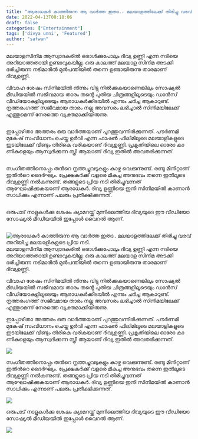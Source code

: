 ```yaml
---
title: "ആരാധകർ കാത്തിരുന്ന ആ വാർത്ത ഇതാ.. മലയാളത്തിലേക്ക് തിരിച്ചു വരവ് അറിയിച്ചു മലയാളികളുടെ പ്രിയ നടി."
date: 2022-04-13T08:18:06
draft: false
categories: ["Entertainment"]
tags: ['divya unni', 'Featured']
author: "safwan"
---
```


<!-- wp:paragraph -->
<p>മലയാളസിനിമ ആസ്വാദകരിൽ ഒരാൾക്കുപോലും ദിവ്യ ഉണ്ണി എന്ന നടിയെ അറിയാത്തതായി ഉണ്ടാവുകയില്ല. ഒരു കാലത്ത് മലയാള സിനിമ അടക്കി ഭരിച്ചിരുന്ന നടിമാരിൽ മുൻപന്തിയിൽ തന്നെ ഉണ്ടായിരുന്നു താരമാണ് ദിവ്യഉണ്ണി.</p>
<!-- /wp:paragraph -->

<!-- wp:paragraph -->
<p>വിവാഹ ശേഷം സിനിമയിൽ നിന്നും വിട്ടു നിൽക്കുകയാണെങ്കിലും സോഷ്യൽ മീഡിയയിൽ സജീവമായ താരം തൻ്റെ പുതിയ ചിത്രങ്ങളിലൂടെയും ഡാൻസ് വീഡിയോകളിലൂടെയും ആരാധകർക്കിടയിൽ എന്നും ചർച്ച ആകാറുണ്ട്. നൃത്തരംഗത്ത് സജീവമായ താരം നല്ല അവസരം ലഭിച്ചാൽ സിനിമയിലേക്ക് എത്തുമെന്ന് നേരത്തെ വ്യക്തമാക്കിയിരുന്നു.</p>
<!-- /wp:paragraph -->

<!-- wp:image {"id":329551,"sizeSlug":"large"} -->
<figure class="wp-block-image size-large"><img src="https://cdn.boolokam.com/articles/2022/04/IMG_20220413_134412-570x1024.jpg" alt="" class="wp-image-329551"/></figure>
<!-- /wp:image -->

<!-- wp:paragraph -->
<p> ഇപ്പോഴിതാ അത്തരം ഒരു വാർത്തയാണ് പുറത്തുവന്നിരിക്കുന്നത്. പൗർണമി മുകേഷ് സംവിധാനം ചെയ്ത ഉർവി എന്ന ഫാഷൻ ഫിലിമിലൂടെ മലയാളികളുടെ ഇടയിലേക്ക് വീണ്ടും തിരികെ വരികയാണ് ദിവ്യഉണ്ണി. പ്രകൃതിയിലെ ഓരോ കാ<br />ണികളെയും ആസ്വദിക്കുന്ന സ്ത്രീ ആയാണ് ദിവ്യ ഇതിൽ അവതരിക്കുന്നത്.</p>
<!-- /wp:paragraph -->

<!-- wp:image {"id":329552,"sizeSlug":"large"} -->
<figure class="wp-block-image size-large"><img src="https://cdn.boolokam.com/articles/2022/04/IMG_20220413_134403-561x1024.jpg" alt="" class="wp-image-329552"/></figure>
<!-- /wp:image -->

<!-- wp:paragraph -->
<p>സംഗീതത്തിനൊപ്പം തൻറെ നൃത്തച്ചുവടുകളും കാഴ്ച വെക്കുന്നുണ്ട്. രണ്ടു മിനിറ്റാണ് ഇതിൻറെ ദൈർഘ്യം. പ്രേക്ഷകർക്ക് വളരെ മികച്ച അനുഭവം തന്നെ ഇതിലൂടെ ദിവ്യഉണ്ണി നൽകുന്നുണ്ട്. തങ്ങളുടെ പ്രിയ നടി തിരിച്ചുവന്നത് ആഘോഷിക്കുകയാണ് ആരാധകർ. ദിവ്യ ഉണ്ണിയെ ഇനി സിനിമയിൽ കാണാൻ സാധിക്കും എന്നാണ് പലരും പ്രതീക്ഷിക്കുന്നത്.</p>
<!-- /wp:paragraph -->

<!-- wp:image {"id":329553,"sizeSlug":"large"} -->
<figure class="wp-block-image size-large"><img src="https://cdn.boolokam.com/articles/2022/04/IMG_20220413_134354-553x1024.jpg" alt="" class="wp-image-329553"/></figure>
<!-- /wp:image -->

<!-- wp:paragraph -->
<p>ഒരുപാട് നാളുകൾക്കു ശേഷം ക്യാമറയ്ക്ക് മുന്നിലെത്തിയ ദിവ്യയുടെ ഈ വീഡിയോ സോഷ്യൽ മീഡിയയിൽ ഇപ്പോൾ വൈറൽ ആണ്.</p>
<!-- /wp:paragraph -->

<!-- wp:image {"id":329555,"sizeSlug":"large"} -->
<figure class="wp-block-image size-large"><img src="https://cdn.boolokam.com/articles/2022/04/IMG_20220413_134344-568x1024.jpg" alt="" class="wp-image-329555"/></figure>
<!-- /wp:image -->


![ആരാധകർ കാത്തിരുന്ന ആ വാർത്ത ഇതാ.. മലയാളത്തിലേക്ക് തിരിച്ചു വരവ് അറിയിച്ചു മലയാളികളുടെ പ്രിയ നടി.](https://cdn.boolokam.com/articles/2022/04/IMG_20220413_134412-570x1024.jpg)മലയാളസിനിമ ആസ്വാദകരിൽ ഒരാൾക്കുപോലും ദിവ്യ ഉണ്ണി എന്ന നടിയെ അറിയാത്തതായി ഉണ്ടാവുകയില്ല. ഒരു കാലത്ത് മലയാള സിനിമ അടക്കി ഭരിച്ചിരുന്ന നടിമാരിൽ മുൻപന്തിയിൽ തന്നെ ഉണ്ടായിരുന്നു താരമാണ് ദിവ്യഉണ്ണി.

വിവാഹ ശേഷം സിനിമയിൽ നിന്നും വിട്ടു നിൽക്കുകയാണെങ്കിലും സോഷ്യൽ മീഡിയയിൽ സജീവമായ താരം തൻ്റെ പുതിയ ചിത്രങ്ങളിലൂടെയും ഡാൻസ് വീഡിയോകളിലൂടെയും ആരാധകർക്കിടയിൽ എന്നും ചർച്ച ആകാറുണ്ട്. നൃത്തരംഗത്ത് സജീവമായ താരം നല്ല അവസരം ലഭിച്ചാൽ സിനിമയിലേക്ക് എത്തുമെന്ന് നേരത്തെ വ്യക്തമാക്കിയിരുന്നു.

ഇപ്പോഴിതാ അത്തരം ഒരു വാർത്തയാണ് പുറത്തുവന്നിരിക്കുന്നത്. പൗർണമി മുകേഷ് സംവിധാനം ചെയ്ത ഉർവി എന്ന ഫാഷൻ ഫിലിമിലൂടെ മലയാളികളുടെ ഇടയിലേക്ക് വീണ്ടും തിരികെ വരികയാണ് ദിവ്യഉണ്ണി. പ്രകൃതിയിലെ ഓരോ കാ  
ണികളെയും ആസ്വദിക്കുന്ന സ്ത്രീ ആയാണ് ദിവ്യ ഇതിൽ അവതരിക്കുന്നത്.

![](https://cdn.boolokam.com/articles/2022/04/IMG_20220413_134403-561x1024.jpg)

സംഗീതത്തിനൊപ്പം തൻറെ നൃത്തച്ചുവടുകളും കാഴ്ച വെക്കുന്നുണ്ട്. രണ്ടു മിനിറ്റാണ് ഇതിൻറെ ദൈർഘ്യം. പ്രേക്ഷകർക്ക് വളരെ മികച്ച അനുഭവം തന്നെ ഇതിലൂടെ ദിവ്യഉണ്ണി നൽകുന്നുണ്ട്. തങ്ങളുടെ പ്രിയ നടി തിരിച്ചുവന്നത് ആഘോഷിക്കുകയാണ് ആരാധകർ. ദിവ്യ ഉണ്ണിയെ ഇനി സിനിമയിൽ കാണാൻ സാധിക്കും എന്നാണ് പലരും പ്രതീക്ഷിക്കുന്നത്.

![](https://cdn.boolokam.com/articles/2022/04/IMG_20220413_134354-553x1024.jpg)

ഒരുപാട് നാളുകൾക്കു ശേഷം ക്യാമറയ്ക്ക് മുന്നിലെത്തിയ ദിവ്യയുടെ ഈ വീഡിയോ സോഷ്യൽ മീഡിയയിൽ ഇപ്പോൾ വൈറൽ ആണ്.

![](https://cdn.boolokam.com/articles/2022/04/IMG_20220413_134344-568x1024.jpg)
